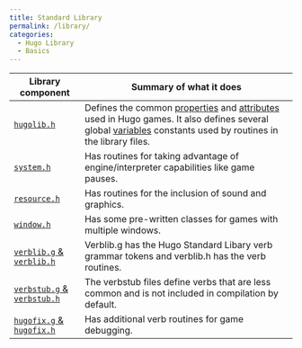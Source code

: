 ```yaml
---
title: Standard Library
permalink: /library/
categories: 
  - Hugo Library
  - Basics
---
```


| Library component  | Summary of what it does  |
|--------------------|--------------------------|
| [`hugolib.h`](Hugolib.h)  | Defines the common [properties](properties) and [attributes](attributes) used in Hugo games. It also defines several global [variables](variables) constants used by routines in the library files. |
| [`system.h`](System.h)  | Has routines for taking advantage of engine/interpreter capabilities like game pauses. |
| [`resource.h`](Resource.h)  | Has routines for the inclusion of sound and graphics.  |
| [`window.h`](Window.h)  | Has some pre-written classes for games with multiple windows.  |
| [`verblib.g` & `verblib.h`](Verblib.h_g)  | Verblib.g has the Hugo Standard Libary verb grammar tokens and verblib.h has the verb routines.  |
| [`verbstub.g` & `verbstub.h`](Verbstub.h_g) | The verbstub files define verbs that are less common and is not included in compilation by default.  |
| [`hugofix.g` & `hugofix.h`](Hugofix.h_g)  | Has additional verb routines for game debugging. |
